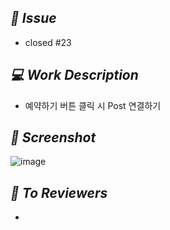 ## *🧨 Issue*
- closed #23 

## *💻 Work Description*
- 예약하기 버튼 클릭 시 Post 연결하기

## *📸 Screenshot*
![image](https://github.com/user-attachments/assets/38122ab1-f2c3-4734-8979-9987af60a701)

## *💭 To Reviewers*
-
